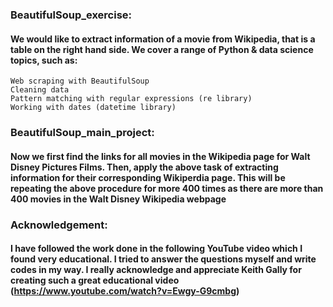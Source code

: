### BeautifulSoup_exercise:
#### We would like to extract information of a movie from Wikipedia, that is a table on the right hand side. We cover a range of Python & data science topics, such as:
    Web scraping with BeautifulSoup
    Cleaning data
    Pattern matching with regular expressions (re library)
    Working with dates (datetime library)

### BeautifulSoup_main_project:
#### Now we first find the links for all movies in the Wikipedia page for Walt Disney Pictures Films. Then, apply the above task of extracting information for their corresponding Wikiperdia page. This will be repeating the above procedure for more 400 times as there are more than 400 movies in the Walt Disney Wikipedia webpage


### Acknowledgement:
#### I have followed the work done in the following YouTube video which I found very educational. I tried to answer the questions myself and write codes in my way. I really acknowledge and appreciate Keith Gally for creating such a great educational video (https://www.youtube.com/watch?v=Ewgy-G9cmbg)
